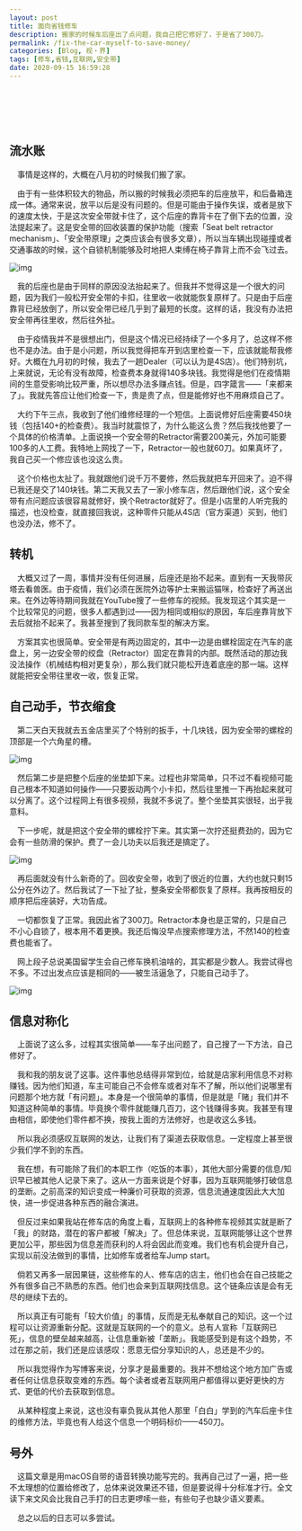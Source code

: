 ```yaml
---
layout: post
title: 面向省钱修车
description: 搬家的时候车后座出了点问题，我自己把它修好了，于是省了300刀。
permalink: /fix-the-car-myself-to-save-money/
categories: [Blog, 视・界]
tags: [修车,省钱,互联网,安全带]
date: 2020-09-15 16:59:28
---
```


# 　

## 流水账

　事情是这样的，大概在八月初的时候我们搬了家。

　由于有一些体积较大的物品，所以搬的时候我必须把车的后座放平，和后备箱连成一体。通常来说，放平以后是没有问题的。但是可能由于操作失误，或者是放下的速度太快，于是这次安全带就卡住了，这个后座的靠背卡在了倒下去的位置，没法提起来了。这是安全带的回收装置的保护功能（搜索「Seat belt retractor mechanism」、「安全带原理」之类应该会有很多文章），所以当车辆出现碰撞或者交通事故的时候，这个自锁机制能够及时地把人束缚在椅子靠背上而不会飞过去。

![img]({{site.img-hosting}}/Pic4Post/fix-the-car-myself-to-save-money/before.jpg "Problem")

　我的后座也是由于同样的原因没法抬起来了。但我并不觉得这是一个很大的问题，因为我们一般松开安全带的卡扣，往里收一收就能恢复原样了。只是由于后座靠背已经放倒了，所以安全带已经几乎到了最短的长度。这样的话，我没有办法把安全带再往里收，然后往外扯。

　由于疫情我并不是很想出门，但是这个情况已经持续了一个多月了，总这样不修也不是办法。由于是小问题，所以我觉得把车开到店里检查一下，应该就能帮我修好。大概在九月初的时候，我去了一趟Dealer（可以认为是4S店）。他们特别坑，上来就说，无论有没有故障，检查费本身就得140多块钱。我觉得是他们在疫情期间的生意受影响比较严重，所以想尽办法多赚点钱。但是，四字箴言——「来都来了」。我就先答应让他们检查一下，贵是贵了点，但是能修好也不用麻烦自己了。

　大约下午三点，我收到了他们维修经理的一个短信。上面说修好后座需要450块钱（包括140+的检查费）。我当时就震惊了，为什么能这么贵？然后我找他要了一个具体的价格清单。上面说换一个安全带的Retractor需要200美元，外加可能要100多的人工费。我特地上网找了一下，Retractor一般也就60刀。如果真坏了，我自己买一个修应该也没这么贵。

　这个价格也太扯了。我就跟他们说千万不要修，然后我就把车开回来了。迫不得已我还是交了140块钱。第二天我又去了一家小修车店，然后跟他们说，这个安全带有点问题应该很容易就修好，换个Retractor就好了。但是小店里的人听完我的描述，也没检查，就直接回我说，这种零件只能从4S店（官方渠道）买到，他们也没办法，修不了。

## 转机

　大概又过了一周，事情并没有任何进展，后座还是抬不起来。直到有一天我带灰塔去看兽医。由于疫情，我们必须在医院外边等护士来搬运猫咪，检查好了再送出来。在外边等待期间我就在YouTube搜了一些修车的视频。我发现这个其实是一个比较常见的问题，很多人都遇到过——因为相同或相似的原因，车后座靠背放下去后就抬不起来了。我甚至搜到了我同款车型的解决方案。

　方案其实也很简单。安全带是有两边固定的，其中一边是由螺栓固定在汽车的底盘上，另一边安全带的绞盘（Retractor）固定在靠背的内部。既然活动的那边我没法操作（机械结构相对更复杂），那么我们就只能松开连着底座的那一端。这样就能把安全带往里收一收，恢复正常。

## 自己动手，节衣缩食

　第二天白天我就去五金店里买了个特别的扳手，十几块钱，因为安全带的螺栓的顶部是一个六角星的槽。

![img]({{site.img-hosting}}/Pic4Post/fix-the-car-myself-to-save-money/screw.jpg "Wrench")

　然后第二步是把整个后座的坐垫卸下来。过程也非常简单，只不过不看视频可能自己根本不知道如何操作——只要扳动两个小卡扣，然后往里推一下再抬起来就可以分离了。这个过程网上有很多视频，我就不多说了。整个坐垫其实很轻，出乎我意料。

　下一步呢，就是把这个安全带的螺栓拧下来。其实第一次拧还挺费劲的，因为它会有一些防滑的保护。费了一会儿功夫以后我还是搞定了。

![img]({{site.img-hosting}}/Pic4Post/fix-the-car-myself-to-save-money/loosen-screw.jpg "Lossen seat belt")

　再后面就没有什么新奇的了。回收安全带，收到了很近的位置，大约也就只剩15公分在外边了。然后我试了一下扯了扯，整条安全带都恢复了原样。我再按相反的顺序把后座装好，大功告成。

　一切都恢复了正常。我因此省了300刀。Retractor本身也是正常的，只是自己不小心自锁了，根本用不着更换。我还后悔没早点搜索修理方法，不然140的检查费也能省了。

　网上段子总说美国留学生会自己修车换机油啥的，其实都是少数人。我尝试得也不多。不过出发点应该是相同的——被生活逼急了，只能自己动手了。

![img]({{site.img-hosting}}/Pic4Post/fix-the-car-myself-to-save-money/after.jpg "Problem fixed")

## 信息对称化

　上面说了这么多，过程其实很简单——车子出问题了，自己搜了一下方法，自己修好了。

　我和我的朋友说了这事。这件事他总结得非常到位，给就是店家利用信息不对称赚钱。因为他们知道，车主可能自己不会修车或者对车不了解，所以他们说哪里有问题那个地方就「有问题」。本身是一个很简单的事情，但是就是「赌」我们并不知道这种简单的事情。毕竟换个零件就能赚几百刀，这个钱赚得多爽。我甚至有理由相信，即使他们零件都不换，按我上面的方法修好，也是收这么多钱。

　所以我必须感叹互联网的发达，让我们有了渠道去获取信息。一定程度上甚至很少我们学不到的东西。

　我在想，有可能除了我们的本职工作（吃饭的本事），其他大部分需要的信息/知识早已被其他人记录下来了。这从一方面来说是个好事，因为互联网能够打破信息的垄断。之前高深的知识变成一种廉价可获取的资源，信息流通速度因此大大加快，进一步促进各种东西的融合演进。

　但反过来如果我站在修车店的角度上看，互联网上的各种修车视频其实就是断了「我」的财路，潜在的客户都被「解决」了。但总体来说，互联网能够让这个世界更加公平，那些因为信息差而获利的人将会因此而变难。我们也有机会提升自己，实现以前没法做到的事情，比如修车或者给车Jump start。

　倘若又再多一层因果链，这些修车的人、修车店的店主，他们也会在自己技能之外有很多自己不熟悉的东西。他们也会来到互联网找信息。这个链条应该是会有无尽的继续下去的。

　所以真正有可能有「较大价值」的事情，反而是无私奉献自己的知识。这一个过程可以让资源重新分配。这就是互联网的一个的意义。总有人宣称「互联网已死」，信息的壁垒越来越高，让信息重新被「垄断」。我能感受到是有这个趋势，不过在那之前，我们还是应该感叹：愿意无偿分享知识的人，总还是不少的。

　所以我觉得作为写博客来说，分享才是最重要的。我并不想给这个地方加广告或者任何让信息获取变难的东西。每个读者或者互联网用户都值得以更好更快的方式、更低的代价去获取到信息。

　从某种程度上来说，这也没有辜负我从其他人那里「白白」学到的汽车后座卡住的维修方法，毕竟也有人给这个信息一个明码标价——450刀。

## 号外

　这篇文章是用macOS自带的语音转换功能写完的。我再自己过了一遍，把一些不太理想的位置给修改了，总体来说效果还不错，但是要说得十分标准才行。全文读下来文风会比我自己手打的日志更啰嗦一些，有些句子也缺少语义要素。

　总之以后的日志可以多尝试。
